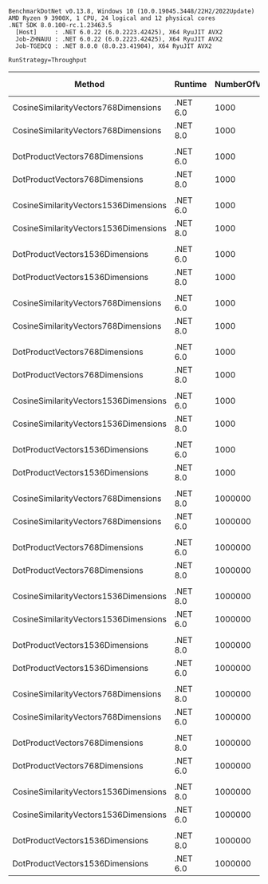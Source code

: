 ```

BenchmarkDotNet v0.13.8, Windows 10 (10.0.19045.3448/22H2/2022Update)
AMD Ryzen 9 3900X, 1 CPU, 24 logical and 12 physical cores
.NET SDK 8.0.100-rc.1.23463.5
  [Host]     : .NET 6.0.22 (6.0.2223.42425), X64 RyuJIT AVX2
  Job-ZHNAUU : .NET 6.0.22 (6.0.2223.42425), X64 RyuJIT AVX2
  Job-TGEDCQ : .NET 8.0.0 (8.0.23.41904), X64 RyuJIT AVX2

RunStrategy=Throughput  

```
| Method                                | Runtime  | NumberOfVectorsToCreate | MultiThreaded | Mean        | Error     | StdDev    | Median      | Ratio    | RatioSD | Allocated   | Alloc Ratio |
|-------------------------------------- |--------- |------------------------ |-------------- |------------:|----------:|----------:|------------:|---------:|--------:|------------:|------------:|
| CosineSimilarityVectors768Dimensions  | .NET 6.0 | 1000                    | False         |   0.3063 ms | 0.0007 ms | 0.0006 ms |   0.3066 ms | baseline |         |    39.27 KB |             |
| CosineSimilarityVectors768Dimensions  | .NET 8.0 | 1000                    | False         |   0.3028 ms | 0.0012 ms | 0.0012 ms |   0.3035 ms |      -1% |    0.4% |    39.27 KB |         +0% |
|                                       |          |                         |               |             |           |           |             |          |         |             |             |
| DotProductVectors768Dimensions        | .NET 6.0 | 1000                    | False         |   0.1284 ms | 0.0006 ms | 0.0005 ms |   0.1282 ms | baseline |         |    39.27 KB |             |
| DotProductVectors768Dimensions        | .NET 8.0 | 1000                    | False         |   0.1273 ms | 0.0009 ms | 0.0009 ms |   0.1278 ms |      -1% |    0.6% |    39.27 KB |         +0% |
|                                       |          |                         |               |             |           |           |             |          |         |             |             |
| CosineSimilarityVectors1536Dimensions | .NET 6.0 | 1000                    | False         |   0.5913 ms | 0.0033 ms | 0.0031 ms |   0.5938 ms | baseline |         |    39.27 KB |             |
| CosineSimilarityVectors1536Dimensions | .NET 8.0 | 1000                    | False         |   0.5903 ms | 0.0030 ms | 0.0028 ms |   0.5918 ms |      -0% |    0.5% |    39.27 KB |         -0% |
|                                       |          |                         |               |             |           |           |             |          |         |             |             |
| DotProductVectors1536Dimensions       | .NET 6.0 | 1000                    | False         |   0.2418 ms | 0.0015 ms | 0.0014 ms |   0.2408 ms | baseline |         |    39.27 KB |             |
| DotProductVectors1536Dimensions       | .NET 8.0 | 1000                    | False         |   0.2408 ms | 0.0019 ms | 0.0018 ms |   0.2418 ms |      -0% |    1.0% |    39.27 KB |         +0% |
|                                       |          |                         |               |             |           |           |             |          |         |             |             |
| CosineSimilarityVectors768Dimensions  | .NET 6.0 | 1000                    | True          |   0.1207 ms | 0.0015 ms | 0.0014 ms |   0.1204 ms | baseline |         |    76.19 KB |             |
| CosineSimilarityVectors768Dimensions  | .NET 8.0 | 1000                    | True          |   0.1116 ms | 0.0010 ms | 0.0010 ms |   0.1113 ms |      -8% |    1.2% |    75.94 KB |         -0% |
|                                       |          |                         |               |             |           |           |             |          |         |             |             |
| DotProductVectors768Dimensions        | .NET 6.0 | 1000                    | True          |   0.0975 ms | 0.0009 ms | 0.0009 ms |   0.0975 ms | baseline |         |     76.1 KB |             |
| DotProductVectors768Dimensions        | .NET 8.0 | 1000                    | True          |   0.0924 ms | 0.0018 ms | 0.0021 ms |   0.0929 ms |      -5% |    2.5% |    75.93 KB |         -0% |
|                                       |          |                         |               |             |           |           |             |          |         |             |             |
| CosineSimilarityVectors1536Dimensions | .NET 6.0 | 1000                    | True          |   0.1611 ms | 0.0015 ms | 0.0014 ms |   0.1610 ms | baseline |         |    78.17 KB |             |
| CosineSimilarityVectors1536Dimensions | .NET 8.0 | 1000                    | True          |   0.1554 ms | 0.0011 ms | 0.0011 ms |   0.1553 ms |      -4% |    1.1% |    78.75 KB |         +1% |
|                                       |          |                         |               |             |           |           |             |          |         |             |             |
| DotProductVectors1536Dimensions       | .NET 6.0 | 1000                    | True          |   0.1156 ms | 0.0012 ms | 0.0011 ms |   0.1155 ms | baseline |         |    79.23 KB |             |
| DotProductVectors1536Dimensions       | .NET 8.0 | 1000                    | True          |   0.1081 ms | 0.0020 ms | 0.0019 ms |   0.1086 ms |      -7% |    1.9% |    78.65 KB |         -1% |
|                                       |          |                         |               |             |           |           |             |          |         |             |             |
| CosineSimilarityVectors768Dimensions  | .NET 8.0 | 1000000                 | False         | 393.4302 ms | 2.9006 ms | 2.7133 ms | 394.6280 ms |      +5% |    1.2% | 39063.09 KB |         -0% |
| CosineSimilarityVectors768Dimensions  | .NET 6.0 | 1000000                 | False         | 374.9427 ms | 4.1334 ms | 3.8664 ms | 374.3711 ms | baseline |         | 39063.33 KB |             |
|                                       |          |                         |               |             |           |           |             |          |         |             |             |
| DotProductVectors768Dimensions        | .NET 6.0 | 1000000                 | False         | 270.6168 ms | 2.7517 ms | 2.5740 ms | 270.7545 ms | baseline |         | 39064.99 KB |             |
| DotProductVectors768Dimensions        | .NET 8.0 | 1000000                 | False         | 269.9049 ms | 3.4365 ms | 3.2146 ms | 270.8859 ms |      -0% |    1.4% |  39062.9 KB |         -0% |
|                                       |          |                         |               |             |           |           |             |          |         |             |             |
| CosineSimilarityVectors1536Dimensions | .NET 8.0 | 1000000                 | False         | 722.3767 ms | 6.3384 ms | 5.9289 ms | 725.5625 ms |      +3% |    1.6% | 39063.09 KB |         -0% |
| CosineSimilarityVectors1536Dimensions | .NET 6.0 | 1000000                 | False         | 698.5192 ms | 8.4067 ms | 7.8637 ms | 696.0700 ms | baseline |         | 39063.33 KB |             |
|                                       |          |                         |               |             |           |           |             |          |         |             |             |
| DotProductVectors1536Dimensions       | .NET 8.0 | 1000000                 | False         | 475.2863 ms | 5.4229 ms | 5.0726 ms | 476.1487 ms |      +1% |    1.6% | 39063.09 KB |         -0% |
| DotProductVectors1536Dimensions       | .NET 6.0 | 1000000                 | False         | 469.9557 ms | 5.9025 ms | 5.5212 ms | 471.1681 ms | baseline |         | 39064.05 KB |             |
|                                       |          |                         |               |             |           |           |             |          |         |             |             |
| CosineSimilarityVectors768Dimensions  | .NET 8.0 | 1000000                 | True          | 192.0192 ms | 0.9872 ms | 0.9235 ms | 192.3269 ms |      +5% |    0.5% | 67878.36 KB |         -0% |
| CosineSimilarityVectors768Dimensions  | .NET 6.0 | 1000000                 | True          | 182.8374 ms | 0.5636 ms | 0.5272 ms | 182.7237 ms | baseline |         |  68135.9 KB |             |
|                                       |          |                         |               |             |           |           |             |          |         |             |             |
| DotProductVectors768Dimensions        | .NET 8.0 | 1000000                 | True          | 191.7474 ms | 1.1707 ms | 1.0951 ms | 191.8965 ms |      +5% |    0.8% | 67025.04 KB |         +0% |
| DotProductVectors768Dimensions        | .NET 6.0 | 1000000                 | True          | 182.3730 ms | 0.7873 ms | 0.7365 ms | 182.1301 ms | baseline |         | 67024.86 KB |             |
|                                       |          |                         |               |             |           |           |             |          |         |             |             |
| CosineSimilarityVectors1536Dimensions | .NET 8.0 | 1000000                 | True          | 289.7238 ms | 4.3736 ms | 4.0911 ms | 291.3406 ms |      +2% |    1.4% | 67369.56 KB |         +2% |
| CosineSimilarityVectors1536Dimensions | .NET 6.0 | 1000000                 | True          | 282.8171 ms | 0.9973 ms | 0.9329 ms | 282.7378 ms | baseline |         | 66345.64 KB |             |
|                                       |          |                         |               |             |           |           |             |          |         |             |             |
| DotProductVectors1536Dimensions       | .NET 8.0 | 1000000                 | True          | 289.9654 ms | 3.8602 ms | 3.6108 ms | 291.3546 ms |      +2% |    1.2% | 67369.65 KB |         -1% |
| DotProductVectors1536Dimensions       | .NET 6.0 | 1000000                 | True          | 283.9595 ms | 1.3076 ms | 1.2231 ms | 283.5908 ms | baseline |         |  67882.7 KB |             |
